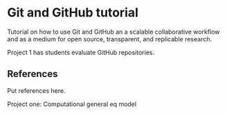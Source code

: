# Git and GitHub tutorial
Tutorial on how to use Git and GitHub an a scalable collaborative workflow and as a medium for open source, transparent, and replicable research.

Project 1 has students evaluate GitHub repositories.

## References
Put references here.

Project one: Computational general eq model
